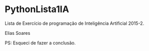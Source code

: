 # PythonLista1IA
Lista de Exercício de programação de Inteligência Artificial 2015-2.

Elias Soares

PS: Esqueci de fazer a conclusão.
